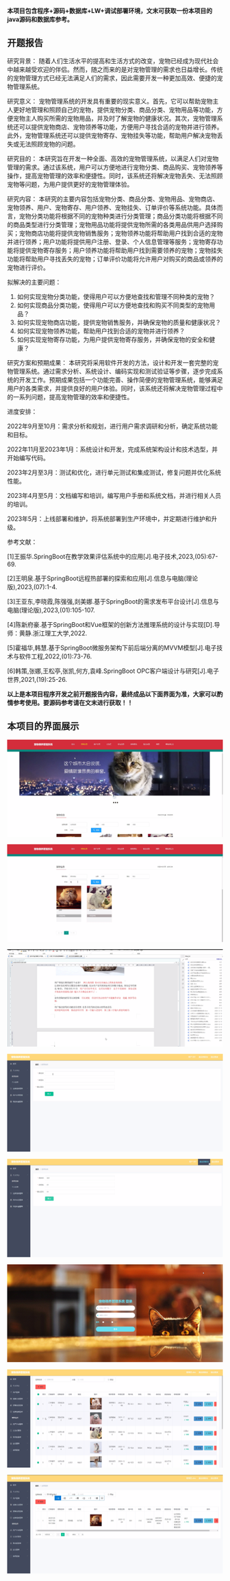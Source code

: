 ****本项目包含程序+源码+数据库+LW+调试部署环境，文末可获取一份本项目的java源码和数据库参考。****

## ******开题报告******

研究背景：
随着人们生活水平的提高和生活方式的改变，宠物已经成为现代社会中越来越受欢迎的伴侣。然而，随之而来的是对宠物管理的需求也日益增长。传统的宠物管理方式已经无法满足人们的需求，因此需要开发一种更加高效、便捷的宠物管理系统。

研究意义：
宠物管理系统的开发具有重要的现实意义。首先，它可以帮助宠物主人更好地管理和照顾自己的宠物，提供宠物分类、商品分类、宠物用品等功能，方便宠物主人购买所需的宠物用品，并及时了解宠物的健康状况。其次，宠物管理系统还可以提供宠物商店、宠物领养等功能，方便用户寻找合适的宠物并进行领养。此外，宠物管理系统还可以提供宠物寄存、宠物挂失等功能，帮助用户解决宠物丢失或无法照顾宠物的问题。

研究目的：
本研究旨在开发一种全面、高效的宠物管理系统，以满足人们对宠物管理的需求。通过该系统，用户可以方便地进行宠物分类、商品购买、宠物领养等操作，提高宠物管理的效率和便捷性。同时，该系统还将解决宠物丢失、无法照顾宠物等问题，为用户提供更好的宠物管理体验。

研究内容：
本研究的主要内容包括宠物分类、商品分类、宠物用品、宠物商店、宠物领养、用户、宠物寄存、用户领养、宠物挂失、订单评价等系统功能。具体而言，宠物分类功能将根据不同的宠物种类进行分类管理；商品分类功能将根据不同的商品类型进行分类管理；宠物用品功能将提供宠物所需的各类用品供用户选择购买；宠物商店功能将提供宠物销售服务；宠物领养功能将帮助用户找到合适的宠物并进行领养；用户功能将提供用户注册、登录、个人信息管理等服务；宠物寄存功能将提供宠物寄存服务；用户领养功能将帮助用户找到需要领养的宠物；宠物挂失功能将帮助用户寻找丢失的宠物；订单评价功能将允许用户对购买的商品或领养的宠物进行评价。

拟解决的主要问题：

  1. 如何实现宠物分类功能，使得用户可以方便地查找和管理不同种类的宠物？
  2. 如何实现商品分类功能，使得用户可以方便地查找和购买不同类型的宠物用品？
  3. 如何实现宠物商店功能，提供宠物销售服务，并确保宠物的质量和健康状况？
  4. 如何实现宠物领养功能，帮助用户找到合适的宠物并进行领养？
  5. 如何实现宠物寄存功能，为用户提供宠物寄存服务，并确保宠物的安全和健康？

研究方案和预期成果：
本研究将采用软件开发的方法，设计和开发一套完整的宠物管理系统。通过需求分析、系统设计、编码实现和测试验证等步骤，逐步完成系统的开发工作。预期成果包括一个功能完善、操作简便的宠物管理系统，能够满足用户的各类需求，并提供良好的用户体验。同时，该系统还将解决宠物管理过程中的一系列问题，提高宠物管理的效率和便捷性。

进度安排：

2022年9月至10月：需求分析和规划，进行用户需求调研和分析，确定系统功能和目标。

2022年11月至2023年1月：系统设计和开发，完成系统架构设计和技术选型，并开始编写代码。

2023年2月至3月：测试和优化，进行单元测试和集成测试，修复问题并优化系统性能。

2023年4月至5月：文档编写和培训，编写用户手册和系统文档，并进行相关人员的培训。

2023年5月：上线部署和维护，将系统部署到生产环境中，并定期进行维护和升级。

参考文献：

[1]王振华.SpringBoot在教学效果评估系统中的应用[J].电子技术,2023,(05):67-69.

[2]王明泉.基于SpringBoot远程热部署的探索和应用[J].信息与电脑(理论版),2023,(07):1-4.

[3]王亚东,李晓霞,陈强强,剡美娜.基于SpringBoot的需求发布平台设计[J].信息与电脑(理论版),2023,(01):105-107.

[4]陈新府豪.基于SpringBoot和Vue框架的创新方法推理系统的设计与实现[D].导师：黄静.浙江理工大学,2022.

[5]霍福华,韩慧.基于SpringBoot微服务架构下前后端分离的MVVM模型[J].电子技术与软件工程,2022,(01):73-76.

[6]韩策,张娜,王松亭,张凯,何方,袁峰.SpringBoot OPC客户端设计与研究[J].电子世界,2021,(19):25-26.

****以上是本项目程序开发之前开题报告内容，最终成品以下面界面为准，大家可以酌情参考使用。要源码参考请在文末进行获取！！****

## ******本项目的界面展示******

![](./res/bfbc5336fc7d440d8078bdd6099d5c77.png)

![](./res/f583e69cf1db478fa0b79314eb2d1285.png)

![](./res/1818852cb3c8414c9690080b77be0274.png)

![](./res/4a484485680c4a0fb2ed6a8aa5931f63.png)

![](./res/ae0b1895295e4d28a95f57fb71cd3c13.png)

![](./res/ee692aede05746d7a12fbd867c2b2d15.png)

![](./res/b0bd4702b3e94b9e8d3f05c0d83050f6.png)

![](./res/6a504ff686ef42819089e1d672672e38.png)


